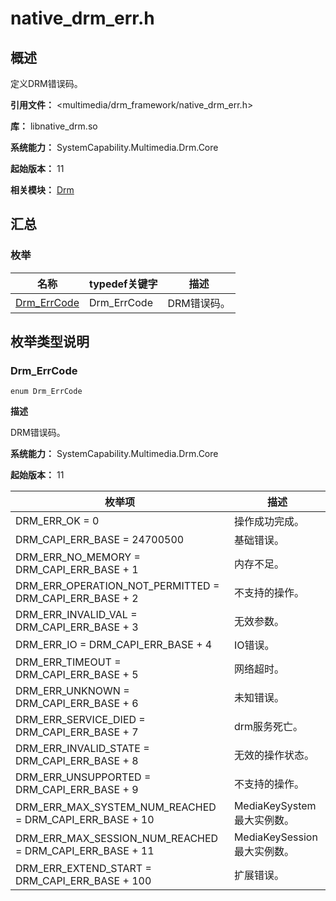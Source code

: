 # native_drm_err.h
<!--Kit: Drm Kit-->
<!--Subsystem: Multimedia-->
<!--Owner: @qin_wei_jie-->
<!--Designer: @chris2981-->
<!--Tester: @xdlinc-->
<!--Adviser: @w_Machine_cc-->

## 概述

定义DRM错误码。

**引用文件：** <multimedia/drm_framework/native_drm_err.h>

**库：** libnative_drm.so

**系统能力：** SystemCapability.Multimedia.Drm.Core

**起始版本：** 11

**相关模块：** [Drm](capi-drm.md)

## 汇总

### 枚举

| 名称 | typedef关键字 | 描述 |
| -- | -- | -- |
| [Drm_ErrCode](#drm_errcode) | Drm_ErrCode | DRM错误码。 |

## 枚举类型说明

### Drm_ErrCode

```
enum Drm_ErrCode
```

**描述**

DRM错误码。

**系统能力：** SystemCapability.Multimedia.Drm.Core

**起始版本：** 11

| 枚举项 | 描述 |
| -- | -- |
| DRM_ERR_OK = 0 | 操作成功完成。 |
| DRM_CAPI_ERR_BASE = 24700500 | 基础错误。 |
| DRM_ERR_NO_MEMORY = DRM_CAPI_ERR_BASE + 1 | 内存不足。 |
| DRM_ERR_OPERATION_NOT_PERMITTED = DRM_CAPI_ERR_BASE + 2 | 不支持的操作。 |
| DRM_ERR_INVALID_VAL = DRM_CAPI_ERR_BASE + 3 | 无效参数。 |
| DRM_ERR_IO = DRM_CAPI_ERR_BASE + 4 | IO错误。 |
| DRM_ERR_TIMEOUT = DRM_CAPI_ERR_BASE + 5 | 网络超时。 |
| DRM_ERR_UNKNOWN = DRM_CAPI_ERR_BASE + 6 | 未知错误。 |
| DRM_ERR_SERVICE_DIED = DRM_CAPI_ERR_BASE + 7 | drm服务死亡。 |
| DRM_ERR_INVALID_STATE = DRM_CAPI_ERR_BASE + 8 | 无效的操作状态。 |
| DRM_ERR_UNSUPPORTED = DRM_CAPI_ERR_BASE + 9 | 不支持的操作。 |
| DRM_ERR_MAX_SYSTEM_NUM_REACHED = DRM_CAPI_ERR_BASE + 10 | MediaKeySystem最大实例数。 |
| DRM_ERR_MAX_SESSION_NUM_REACHED = DRM_CAPI_ERR_BASE + 11 | MediaKeySession最大实例数。 |
| DRM_ERR_EXTEND_START  = DRM_CAPI_ERR_BASE + 100 | 扩展错误。 |


